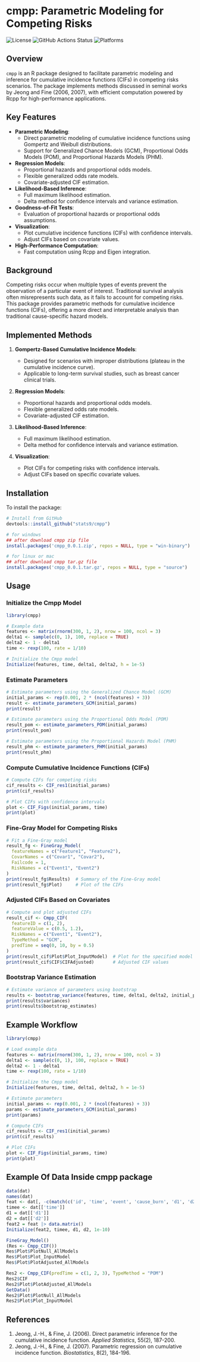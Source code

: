 # cmpp: Parametric Modeling for Competing Risks

![License](https://img.shields.io/badge/license-GPL%20(%3E%3D%202)-blue.svg)
![GitHub Actions Status](https://github.com/stats9/cmpp/actions/workflows/R-Check-Install.yaml/badge.svg)
![Platforms](https://img.shields.io/badge/tested%20on-Ubuntu%2C%20MacOS%2C%20Windows-blue)

## Overview
`cmpp` is an R package designed to facilitate parametric modeling and inference for cumulative incidence functions (CIFs) in competing risks scenarios. The package implements methods discussed in seminal works by Jeong and Fine (2006, 2007), with efficient computation powered by Rcpp for high-performance applications.

## Key Features
- **Parametric Modeling**:
  - Direct parametric modeling of cumulative incidence functions using Gompertz and Weibull distributions.
  - Support for Generalized Chance Models (GCM), Proportional Odds Models (POM), and Proportional Hazards Models (PHM).
- **Regression Models**:
  - Proportional hazards and proportional odds models.
  - Flexible generalized odds rate models.
  - Covariate-adjusted CIF estimation.
- **Likelihood-Based Inference**:
  - Full maximum likelihood estimation.
  - Delta method for confidence intervals and variance estimation.
- **Goodness-of-Fit Tests**:
  - Evaluation of proportional hazards or proportional odds assumptions.
- **Visualization**:
  - Plot cumulative incidence functions (CIFs) with confidence intervals.
  - Adjust CIFs based on covariate values.
- **High-Performance Computation**:
  - Fast computation using Rcpp and Eigen integration.

## Background
Competing risks occur when multiple types of events prevent the observation of a particular event of interest. Traditional survival analysis often misrepresents such data, as it fails to account for competing risks. This package provides parametric methods for cumulative incidence functions (CIFs), offering a more direct and interpretable analysis than traditional cause-specific hazard models.

## Implemented Methods
1. **Gompertz-Based Cumulative Incidence Models**:
   - Designed for scenarios with improper distributions (plateau in the cumulative incidence curve).
   - Applicable to long-term survival studies, such as breast cancer clinical trials.

2. **Regression Models**:
   - Proportional hazards and proportional odds models.
   - Flexible generalized odds rate models.
   - Covariate-adjusted CIF estimation.

3. **Likelihood-Based Inference**:
   - Full maximum likelihood estimation.
   - Delta method for confidence intervals and variance estimation.

4. **Visualization**:
   - Plot CIFs for competing risks with confidence intervals.
   - Adjust CIFs based on specific covariate values.

## Installation
To install the package:
```R
# Install from GitHub
devtools::install_github("stats9/cmpp")

# for windows 
## after download cmpp zip file 
install.packages('cmpp_0.0.1.zip', repos = NULL, type = "win-binary")

# for linux or mac
## after download cmpp tar.gz file
install.packages('cmpp_0.0.1.tar.gz', repos = NULL, type = "source")
```

## Usage

### Initialize the Cmpp Model
```R
library(cmpp)

# Example data
features <- matrix(rnorm(300, 1, 2), nrow = 100, ncol = 3)
delta1 <- sample(c(0, 1), 100, replace = TRUE)
delta2 <- 1 - delta1
time <- rexp(100, rate = 1/10)

# Initialize the Cmpp model
Initialize(features, time, delta1, delta2, h = 1e-5)
```

### Estimate Parameters
```R
# Estimate parameters using the Generalized Chance Model (GCM)
initial_params <- rep(0.001, 2 * (ncol(features) + 3))
result <- estimate_parameters_GCM(initial_params)
print(result)

# Estimate parameters using the Proportional Odds Model (POM)
result_pom <- estimate_parameters_POM(initial_params)
print(result_pom)

# Estimate parameters using the Proportional Hazards Model (PHM)
result_phm <- estimate_parameters_PHM(initial_params)
print(result_phm)
```

### Compute Cumulative Incidence Functions (CIFs)
```R
# Compute CIFs for competing risks
cif_results <- CIF_res1(initial_params)
print(cif_results)

# Plot CIFs with confidence intervals
plot <- CIF_Figs(initial_params, time)
print(plot)
```

### Fine-Gray Model for Competing Risks
```R
# Fit a Fine-Gray model
result_fg <- FineGray_Model(
  featureNames = c("Feature1", "Feature2"),
  CovarNames = c("Covar1", "Covar2"),
  Failcode = 1,
  RiskNames = c("Event1", "Event2")
)
print(result_fg$Results)  # Summary of the Fine-Gray model
print(result_fg$Plot)     # Plot of the CIFs
```

### Adjusted CIFs Based on Covariates
```R
# Compute and plot adjusted CIFs
result_cif <- Cmpp_CIF(
  featureID = c(1, 2),
  featureValue = c(0.5, 1.2),
  RiskNames = c("Event1", "Event2"),
  TypeMethod = "GCM",
  predTime = seq(0, 10, by = 0.5)
)
print(result_cif$Plot$Plot_InputModel)  # Plot for the specified model
print(result_cif$CIF$CIFAdjusted)       # Adjusted CIF values
```

### Bootstrap Variance Estimation
```R
# Estimate variance of parameters using bootstrap
results <- bootstrap_variance(features, time, delta1, delta2, initial_params, n_bootstrap = 500)
print(results$variances)
print(results$bootstrap_estimates)
```

## Example Workflow
```R
library(cmpp)

# Load example data
features <- matrix(rnorm(300, 1, 2), nrow = 100, ncol = 3)
delta1 <- sample(c(0, 1), 100, replace = TRUE)
delta2 <- 1 - delta1
time <- rexp(100, rate = 1/10)

# Initialize the Cmpp model
Initialize(features, time, delta1, delta2, h = 1e-5)

# Estimate parameters
initial_params <- rep(0.001, 2 * (ncol(features) + 3))
params <- estimate_parameters_GCM(initial_params)
print(params)

# Compute CIFs
cif_results <- CIF_res1(initial_params)
print(cif_results)

# Plot CIFs
plot <- CIF_Figs(initial_params, time)
print(plot)
```


## Example Of Data Inside cmpp package 

```R
data(dat)
names(dat)
feat <- dat[, -c(match(c('id', 'time', 'event', 'cause_burn', 'd1', 'd2', 'cause_hotObject3'), names(dat)))]  
timee <- dat[['time']]
d1 = dat[['d1']]
d2 = dat[['d2']]
feat2 = feat |> data.matrix()
Initialize(feat2, timee, d1, d2, 1e-10)

FineGray_Model()
(Res <- Cmpp_CIF())
Res$Plot$PlotNull_AllModels
Res$Plot$Plot_InputModel
Res$Plot$PlotAdjusted_AllModels

Res2 <- Cmpp_CIF(predTime = c(1, 2, 3), TypeMethod = "POM")
Res2$CIF
Res2$Plot$PlotAdjusted_AllModels
GetData()
Res2$Plot$PlotNull_AllModels
Res2$Plot$Plot_InputModel
```

## References
1. Jeong, J.-H., & Fine, J. (2006). Direct parametric inference for the cumulative incidence function. *Applied Statistics*, 55(2), 187-200.
2. Jeong, J.-H., & Fine, J. (2007). Parametric regression on cumulative incidence function. *Biostatistics*, 8(2), 184-196.